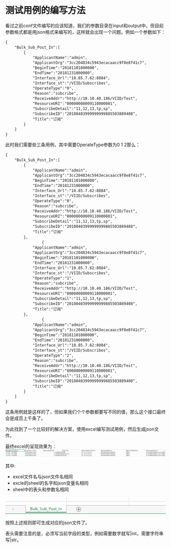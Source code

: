 # 测试用例的编写方法

看过之前conf文件编写的应该知道，我们的参数目录在input和output中。但目前参数格式都是用json格式来编写的，这样就会出现一个问题。例如一个参数如下：

```
{
    "Bulk_Sub_Post_In":[
        {
            "ApplicantName":"admin",
            "ApplicantOrg":"3cc204834c5943ecacaacc9f8e8f41c7",
            "BeginTime":"20181101000000",
            "EndTime":"20181231000000",
            "Interface_Url":"10.85.7.62:8084",
            "Interface_st":"/VIID/Subscribes",
            "OperateType":"0",
            "Reason":"subcribe",
            "ReceiveAddr":"http://10.10.40.186/VIID/Test",
            "ResourceURI":"00000000009110000001",
            "SubscribeDetail":"11,12,13,tp,sp",
            "SubscribeID":"20180403999999999885503889408",
            "Title":"订阅"
        }
    ]
}

```

此时我们需要些三条用例，其中需要OperateType参数为0 1 2那么：
```
{
    "Bulk_Sub_Post_In":[
        {
            "ApplicantName":"admin",
            "ApplicantOrg":"3cc204834c5943ecacaacc9f8e8f41c7",
            "BeginTime":"20181101000000",
            "EndTime":"20181231000000",
            "Interface_Url":"10.85.7.62:8084",
            "Interface_st":"/VIID/Subscribes",
            "OperateType":"0",
            "Reason":"subcribe",
            "ReceiveAddr":"http://10.10.40.186/VIID/Test",
            "ResourceURI":"00000000009110000001",
            "SubscribeDetail":"11,12,13,tp,sp",
            "SubscribeID":"20180403999999999885503889408",
            "Title":"订阅"
        }，
                {
            "ApplicantName":"admin",
            "ApplicantOrg":"3cc204834c5943ecacaacc9f8e8f41c7",
            "BeginTime":"20181101000000",
            "EndTime":"20181231000000",
            "Interface_Url":"10.85.7.62:8084",
            "Interface_st":"/VIID/Subscribes",
            "OperateType":"1",
            "Reason":"subcribe",
            "ReceiveAddr":"http://10.10.40.186/VIID/Test",
            "ResourceURI":"00000000009110000001",
            "SubscribeDetail":"11,12,13,tp,sp",
            "SubscribeID":"20180403999999999885503889408",
            "Title":"订阅"
        }，
                {
            "ApplicantName":"admin",
            "ApplicantOrg":"3cc204834c5943ecacaacc9f8e8f41c7",
            "BeginTime":"20181101000000",
            "EndTime":"20181231000000",
            "Interface_Url":"10.85.7.62:8084",
            "Interface_st":"/VIID/Subscribes",
            "OperateType":"2",
            "Reason":"subcribe",
            "ReceiveAddr":"http://10.10.40.186/VIID/Test",
            "ResourceURI":"00000000009110000001",
            "SubscribeDetail":"11,12,13,tp,sp",
            "SubscribeID":"20180403999999999885503889408",
            "Title":"订阅"
        }
    ]
}

```
这条用例就是这样的了，但如果我们个个参数都要写不同的值，那么这个接口最终会是成百上千条了。

为此找到了一个比较好的解决方案，使用excel编写测试用例，然后生成json文件。

最终excel的呈现效果为：
![avatar](/img/12.png)

其中:

- excel文件名与json文件名相同
- excle的sheel的名字和json变量名相同
- sheel中的表头和参数名相同

![avatar](/img/11.png)

按照上述规则即可生成对应的json文件了。

表头需要注意的是，必须写当前字段的类型，例如需要数字就写|int，需要字符串写|str。

